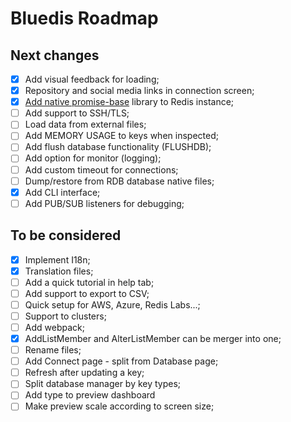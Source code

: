 # Bluedis Roadmap

## Next changes

- [x] Add visual feedback for loading;
- [x] Repository and social media links in connection screen;
- [x] [Add native promise-base](https://github.com/luin/ioredis#plugging-in-your-own-promises-library) library to Redis instance;
- [ ] Add support to SSH/TLS;
- [ ] Load data from external files;
- [ ] Add MEMORY USAGE to keys when inspected;
- [ ] Add flush database functionality (FLUSHDB);
- [ ] Add option for monitor (logging);
- [ ] Add custom timeout for connections;
- [ ] Dump/restore from RDB database native files;
- [x] Add CLI interface;
- [ ] Add PUB/SUB listeners for debugging;

## To be considered

- [x] Implement I18n;
- [x] Translation files;
- [ ] Add a quick tutorial in help tab;
- [ ] Add support to export to CSV;
- [ ] Quick setup for AWS, Azure, Redis Labs...;
- [ ] Support to clusters;
- [ ] Add webpack;
- [x] AddListMember and AlterListMember can be merger into one;
- [ ] Rename files;
- [ ] Add Connect page - split from Database page;
- [ ] Refresh after updating a key;
- [ ] Split database manager by key types;
- [ ] Add type to preview dashboard
- [ ] Make preview scale according to screen size;